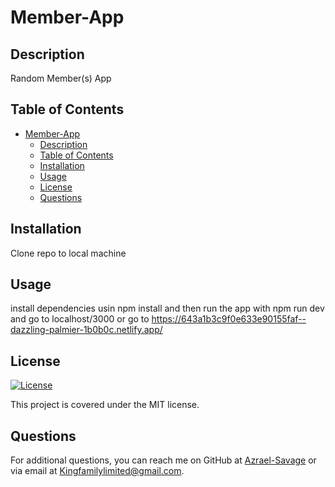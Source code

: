 # Member-App

## Description
Random Member(s) App

## Table of Contents
- [Member-App](#member-app)
  - [Description](#description)
  - [Table of Contents](#table-of-contents)
  - [Installation](#installation)
  - [Usage](#usage)
  - [License](#license)
  - [Questions](#questions)

## Installation
Clone repo to local machine

## Usage
install dependencies usin npm install and then run the app with npm run dev and go to localhost/3000 or go to https://643a1b3c9f0e633e90155faf--dazzling-palmier-1b0b0c.netlify.app/

## License
[![License](https://img.shields.io/badge/License-MIT-yellow.svg)](https://opensource.org/licenses/MIT)

This project is covered under the MIT license.


## Questions
For additional questions, you can reach me on GitHub at [Azrael-Savage](https://github.com/Azrael-Savage)
or via email at Kingfamilylimited@gmail.com.
